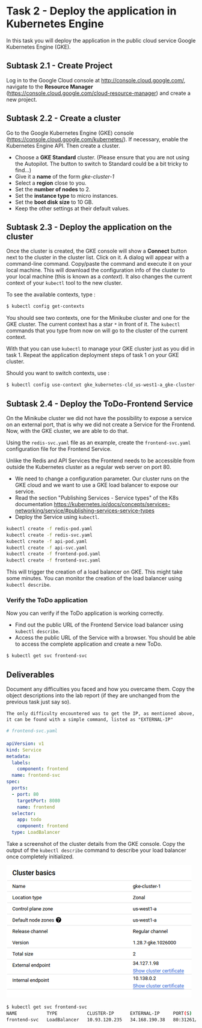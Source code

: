 # Task 2 - Deploy the application in Kubernetes Engine

In this task you will deploy the application in the public cloud service Google Kubernetes Engine (GKE).

## Subtask 2.1 - Create Project

Log in to the Google Cloud console at <http://console.cloud.google.com/>, navigate to the __Resource Manager__ (<https://console.cloud.google.com/cloud-resource-manager>) and create a new project. 

## Subtask 2.2 - Create a cluster

Go to the Google Kubernetes Engine (GKE) console (<https://console.cloud.google.com/kubernetes/>). If necessary, enable the Kubernetes Engine API. Then create a cluster. 

* Choose a __GKE Standard__ cluster. (Please ensure that you are not using the Autopilot. The button to switch to Standard could be a bit tricky to find...)
* Give it a __name__ of the form _gke-cluster-1_
* Select a __region__ close to you.
* Set the __number of nodes__ to 2. 
* Set the __instance type__ to micro instances.
* Set the __boot disk size__ to 10 GB.
* Keep the other settings at their default values.

## Subtask 2.3 - Deploy the application on the cluster

Once the cluster is created, the GKE console will show a __Connect__ button next to the cluster in the cluster list. Click on it. A dialog will appear with a command-line command. Copy/paste the command and execute it on your local machine. This will download the configuration info of the cluster to your local machine (this is known as a _context_). It also changes the current context of your `kubectl` tool to the new cluster.

To see the available contexts, type :

```sh
$ kubectl config get-contexts
```

You should see two contexts, one for the Minikube cluster and one for the GKE cluster. The current context has a star `*` in front of it. The `kubectl` commands that you type from now on will go to the cluster of the current context.

With that you can use `kubectl` to manage your GKE cluster just as you did in task 1. Repeat the application deployment steps of task 1 on your GKE cluster.

Should you want to switch contexts, use :

```sh
$ kubectl config use-context gke_kubernetes-cld_us-west1-a_gke-cluster-1
```

## Subtask 2.4 - Deploy the ToDo-Frontend Service

On the Minikube cluster we did not have the possibility to expose a service on an external port, that is why we did not create a Service for the Frontend. Now, with the GKE cluster, we are able to do that.

Using the `redis-svc.yaml` file as an example, create the `frontend-svc.yaml` configuration file for the Frontend Service.

Unlike the Redis and API Services the Frontend needs to be accessible from outside the Kubernetes cluster as a regular web server on port 80.

  * We need to change a configuration parameter. Our cluster runs on the GKE cloud and we want to use a GKE load balancer to expose our service.
  * Read the section "Publishing Services - Service types" of the K8s documentation 
    <https://kubernetes.io/docs/concepts/services-networking/service/#publishing-services-service-types>
  * Deploy the Service using `kubectl`.

```sh
kubectl create -f redis-pod.yaml
kubectl create -f redis-svc.yaml
kubectl create -f api-pod.yaml
kubectl create -f api-svc.yaml
kubectl create -f frontend-pod.yaml
kubectl create -f frontend-svc.yaml
```

This will trigger the creation of a load balancer on GKE. This might take some minutes. You can monitor the creation of the load balancer using `kubectl describe`.

### Verify the ToDo application

Now you can verify if the ToDo application is working correctly.

  * Find out the public URL of the Frontend Service load balancer using `kubectl describe`.
  * Access the public URL of the Service with a browser. You should be able to access the complete application and create a new ToDo.

```sh
$ kubectl get svc frontend-svc
```

## Deliverables

Document any difficulties you faced and how you overcame them. Copy the object descriptions into the lab report (if they are unchanged from the previous task just say so).

```````
The only difficulty encountered was to get the IP, as mentioned above, it can be found with a simple command, listed as "EXTERNAL-IP"
```````

```yaml
# frontend-svc.yaml

apiVersion: v1
kind: Service
metadata:
  labels:
    component: frontend
  name: frontend-svc
spec:
  ports:
  - port: 80
    targetPort: 8080
    name: frontend
  selector:
    app: todo
    component: frontend
  type: LoadBalancer
```

Take a screenshot of the cluster details from the GKE console. Copy the output of the `kubectl describe` command to describe your load balancer once completely initialized.

![GKE-details](img/GKE-details.png)

```````sh
$ kubectl get svc frontend-svc
NAME           TYPE           CLUSTER-IP      EXTERNAL-IP     PORT(S)        AGE
frontend-svc   LoadBalancer   10.93.120.235   34.168.190.38   80:31261/TCP   13m
```````